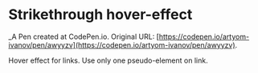 # Strikethrough hover-effect
 _A Pen created at CodePen.io. Original URL: [https://codepen.io/artyom-ivanov/pen/awyyzv](https://codepen.io/artyom-ivanov/pen/awyyzv).

 Hover effect for links. Use only one pseudo-element on link.